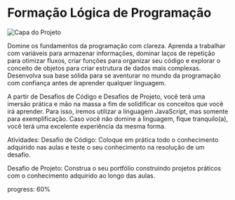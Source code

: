 # Formação Lógica de Programação

![Capa do Projeto](https://assets.dio.me/JdBTHUCmNxrrJUiTJ2Xr3uCb3ERnBFWVbLU0kZlfxpY/f:webp/h:120/q:80/L3RyYWNrcy85NzdkMWI0MS01ODg4LTQ0ZDctOGU0Yy01N2QyMzQ4NzQ4ZGMucG5n)

Domine os fundamentos da programação com clareza. Aprenda a trabalhar com variáveis para armazenar informações, dominar laços de repetição para otimizar fluxos, criar funções para organizar seu código e explorar o conceito de objetos para criar estrutura de dados mais complexas. Desenvolva sua base sólida para se aventurar no mundo da programação com confiança antes de aprender qualquer linguagem.

A partir de Desafios de Código e Desafios de Projeto, você terá uma imersão prática e mão na massa a fim de solidificar os conceitos que você irá aprender. Para isso, iremos utilizar a linguagem JavaScript, mas somente para exemplificação. Caso você não domine a linguagem, fique tranquilo(a), você terá uma excelente experiência da mesma forma.

Atividades:
Desafio de Código: Coloque em prática todo o conhecimento adquirido nas aulas e teste o seu conhecimento na resolução de um desafio.

Desafio de Projeto: Construa o seu portfólio construindo projetos práticos com o conhecimento adquirido ao longo das aulas.

progress: 60%